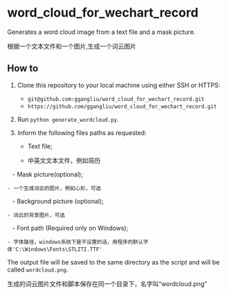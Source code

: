 # word\_cloud\_for\_wechart\_record
Generates a word cloud image from a text file and a mask picture.

根据一个文本文件和一个图片,生成一个词云图片


## How to

1. Clone this repository to your local machine using either SSH or HTTPS:  
    - `git@github.com:ggangliu/word_cloud_for_wechart_record.git`  
    - `https://github.com/ggangliu/word_cloud_for_wechart_record.git`

2. Run `python generate_wordcloud.py`.

3. Inform the following files paths as requested:
    - Text file; 
    
    - 中英文文本文件，例如简历  
    
    - Mask picture(optional);  
    
    - 一个生成词云的图片，例如心形，可选
    
    - Background picture (optional); 
    
    - 词云的背景图片，可选  
    
    - Font path (Required only on Windows); 
    
    - 字体路径，windows系统下是不设置的话，用程序的默认字体'C:\Windows\Fonts\STLITI.TTF'


The output file will be saved to the same directory as the script and will be called `wordcloud.png`.

生成的词云图片文件和脚本保存在同一个目录下，名字叫“wordcloud.png”

